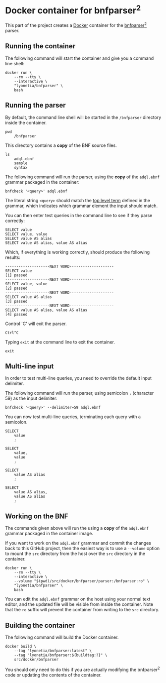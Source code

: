 # Docker container for bnfparser<sup>2</sup>

This part of the project creates a [Docker](https://www.docker.com "Docker's Homepage") container for the [bnfparser<sup>2</sup>](http://bnfparser2.sourceforge.net/) parser.


## Running the container
The following command will start the container and give you a command line shell:

    docker run \
        --rm --tty \
        --interactive \
        "lyonetia/bnfparser" \
        bash

## Running the parser

By default, the command line shell will be started in the `/bnfparser` directory inside the container.

    pwd
        /bnfparser

This directory contains a **copy** of the BNF source files.

    ls
        adql.ebnf
        sample
        syntax
    
The following command will run the parser, using the **copy** of the `adql.ebnf` grammar packaged in the container:

    bnfcheck '<query>' adql.ebnf

The literal string `<query>` should match the [top level term](src/adql.ebnf#L47) defined in the grammar, which indicates which grammar element the input should match.
    
You can then enter test queries in the command line to see if they parse correctly:

    SELECT value
    SELECT value, value
    SELECT value AS alias
    SELECT value AS alias, value AS alias

Which, if everything is working correctly, should produce the following results:

    --------------------NEXT WORD--------------------
    SELECT value
    [1] passed
    --------------------NEXT WORD--------------------
    SELECT value, value
    [2] passed
    --------------------NEXT WORD--------------------
    SELECT value AS alias
    [3] passed
    --------------------NEXT WORD--------------------
    SELECT value AS alias, value AS alias
    [4] passed

Control 'C' will exit the parser.

    Ctrl^C

Typing `exit` at the command line to exit the container.

    exit

## Multi-line input

In order to test multi-line queries, you need to override the default input delimiter.

The following command will run the parser, using semicolon `;` (character 59) as the input delimiter:

    bnfcheck '<query>' --delimiter=59 adql.ebnf

You can now test multi-line queries, terminating each query with a semicolon.

    SELECT
        value
        ;

    SELECT
        value,
        value
        ;

    SELECT
        value AS alias
        ;

    SELECT
        value AS alias,
        value AS alias
        ;

## Working on the BNF
The commands given above will run the using a **copy** of the `adql.ebnf` grammar packaged in the container image.

If you want to work on the `adql.ebnf` grammar and commit the changes back to this GitHub project, then the easiest way is to use a `--volume` option to mount the `src` directory from the host over the `src` directory in the container.

    docker run \
        --rm --tty \
        --interactive \
        --volume "$(pwd)/src/docker/bnfparser/parser:/bnfparser:ro" \
        "lyonetia/bnfparser" \
        bash

You can edit the `adql.ebnf` grammar on the host using your normal text editor, and the updated file will be visible from inside the container. Note that the `ro` suffix will prevent the container from writing to the `src` directory.

## Building the container
The following command will build the Docker container.

    docker build \
        --tag "lyonetia/bnfparser:latest" \
        --tag "lyonetia/bnfparser:${buildtag:?}" \
        src/docker/bnfparser

You should only need to do this if you are actually modifying the bnfparser<sup>2</sup> code or updating the contents of the container.
